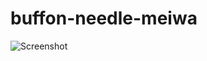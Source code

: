 # buffon-needle-meiwa
![Screenshot](file:///C:/Users/hatan/Pictures/%E3%82%B3%E3%83%A1%E3%83%B3%E3%83%88%202019-12-19%20161623.png)
